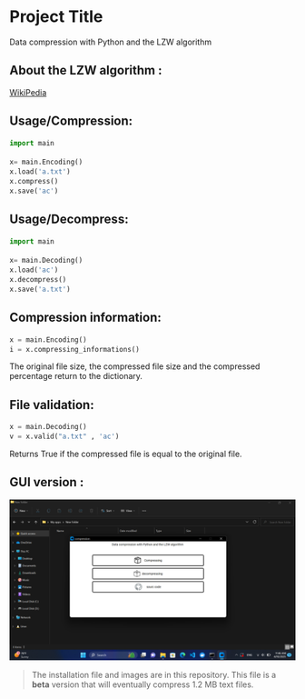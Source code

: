 
# Project Title

Data compression with Python and the LZW algorithm


## About the LZW algorithm : 

[WikiPedia](https://en.wikipedia.org/wiki/Lempel%E2%80%93Ziv%E2%80%93Welch)


## Usage/Compression:

```python
import main 

x= main.Encoding()
x.load('a.txt')
x.compress()
x.save('ac')

```

## Usage/Decompress:

```python
import main 

x= main.Decoding()
x.load('ac')
x.decompress()
x.save('a.txt')

```



## Compression information:

```python
x = main.Encoding()
i = x.compressing_informations()
```
The original file size, the compressed file size and the compressed percentage return to the dictionary.



## File validation:

```python
x = main.Decoding()
v = x.valid("a.txt" , 'ac')

```
Returns True if the compressed file is equal to the original file.




## GUI version : 
<p align="center">
  <img src="https://raw.githubusercontent.com/itsMajid-dev/compression/refs/heads/main/screenshots/Screenshot%20(668).png" alt="compressing" />
</p>

> The installation file and images are in this repository. This file is a **beta** version that will eventually compress 1.2 MB text files.
